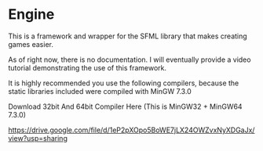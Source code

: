 # Engine
This is a framework and wrapper for the SFML library that makes creating games easier.

As of right now, there is no documentation. I will eventually provide a video tutorial demonstrating the use of this framework.

It is highly recommended you use the following compilers, because the static libraries included were compiled with MinGW 7.3.0

Download 32bit And 64bit Compiler Here
(This is MinGW32 + MinGW64 7.3.0)

https://drive.google.com/file/d/1eP2pXOpo5BoWE7jLX24OWZvxNyXDGaJx/view?usp=sharing
